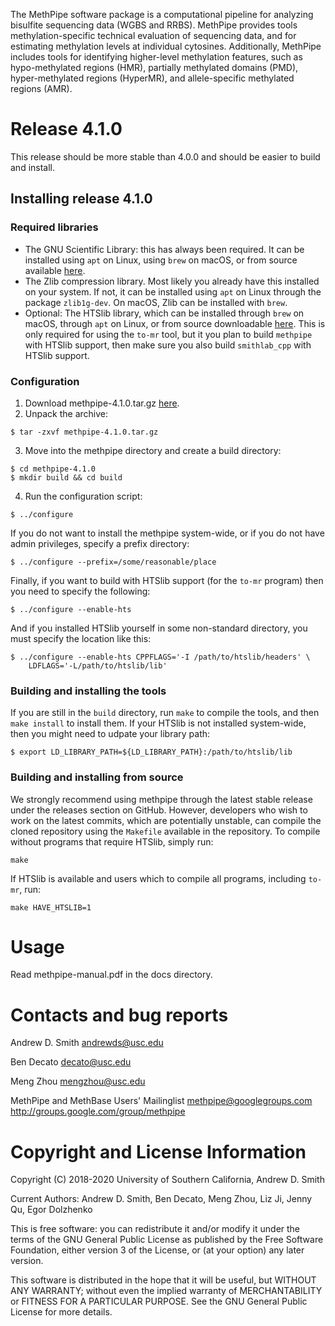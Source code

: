 The MethPipe software package is a computational pipeline for
analyzing bisulfite sequencing data (WGBS and RRBS). MethPipe provides
tools methylation-specific technical evaluation of sequencing data,
and for estimating methylation levels at individual cytosines.
Additionally, MethPipe includes tools for identifying higher-level
methylation features, such as hypo-methylated regions (HMR), partially
methylated domains (PMD), hyper-methylated regions (HyperMR), and
allele-specific methylated regions (AMR).

Release 4.1.0
===================

This release should be more stable than 4.0.0 and should be easier to
build and install.

## Installing release 4.1.0

### Required libraries

* The GNU Scientific Library: this has always been required. It can be
  installed using `apt` on Linux, using `brew` on macOS, or from
  source available [here](http://www.gnu.org/software/gsl).
* The Zlib compression library. Most likely you already have this
  installed on your system. If not, it can be installed using `apt`
  on Linux through the package `zlib1g-dev`. On macOS, Zlib can be
  installed with `brew`.
* Optional: The HTSlib library, which can be installed through `brew`
  on macOS, through `apt` on Linux, or from source downloadable
  [here](https://github.com/samtools/htslib). This is only required
  for using the `to-mr` tool, but it you plan to build `methpipe` with
  HTSlib support, then make sure you also build `smithlab_cpp` with
  HTSlib support.

### Configuration

1. Download methpipe-4.1.0.tar.gz [here](https://github.com/smithlabcode/methpipe).
2. Unpack the archive:
```
$ tar -zxvf methpipe-4.1.0.tar.gz
```
3. Move into the methpipe directory and create a build directory:
```
$ cd methpipe-4.1.0
$ mkdir build && cd build
```
4. Run the configuration script:
```
$ ../configure
```
If you do not want to install the methpipe system-wide, or if you do
not have admin privileges, specify a prefix directory:
```
$ ../configure --prefix=/some/reasonable/place
```
Finally, if you want to build with HTSlib support (for the `to-mr`
program) then you need to specify the following:
```
$ ../configure --enable-hts
```
And if you installed HTSlib yourself in some non-standard directory,
you must specify the location like this:
```
$ ../configure --enable-hts CPPFLAGS='-I /path/to/htslib/headers' \
    LDFLAGS='-L/path/to/htslib/lib'
```

### Building and installing the tools

If you are still in the `build` directory, run `make` to compile the
tools, and then `make install` to install them. If your HTSlib is not
installed system-wide, then you might need to udpate your library
path:
```
$ export LD_LIBRARY_PATH=${LD_LIBRARY_PATH}:/path/to/htslib/lib
```

### Building and installing from source

We strongly recommend using methpipe through the latest stable release
under the releases section on GitHub. However, developers who wish to
work on the latest commits, which are potentially unstable, can
compile the cloned repository using the `Makefile` available in the
repository. To compile without programs that require HTSlib, simply
run:
```
make
```
If HTSlib is available and users which to compile all programs,
including `to-mr`, run:
```
make HAVE_HTSLIB=1
```

Usage
=====

Read methpipe-manual.pdf in the docs directory.

Contacts and bug reports
========================

Andrew D. Smith
andrewds@usc.edu

Ben Decato
decato@usc.edu

Meng Zhou
mengzhou@usc.edu

MethPipe and MethBase Users' Mailinglist
methpipe@googlegroups.com
http://groups.google.com/group/methpipe

Copyright and License Information
=================================

Copyright (C) 2018-2020
University of Southern California,
Andrew D. Smith

Current Authors: Andrew D. Smith, Ben Decato, Meng Zhou, Liz Ji, Jenny Qu, Egor Dolzhenko

This is free software: you can redistribute it and/or modify it under
the terms of the GNU General Public License as published by the Free
Software Foundation, either version 3 of the License, or (at your
option) any later version.

This software is distributed in the hope that it will be useful, but
WITHOUT ANY WARRANTY; without even the implied warranty of
MERCHANTABILITY or FITNESS FOR A PARTICULAR PURPOSE.  See the GNU
General Public License for more details.
